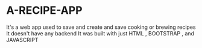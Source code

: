 # A-RECIPE-APP
It's a web app used to save and create and save cooking or brewing recipes 
It doesn't have any backend 
It was built with just HTML , BOOTSTRAP , and JAVASCRIPT
